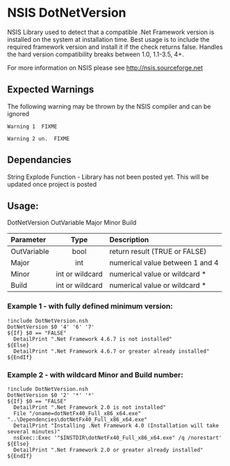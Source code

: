 # NSIS DotNetVersion
NSIS Library used to detect that a compatible .Net Framework version is installed on the system at installation time. Best usage is to include the required framework version and install it if the check returns false. Handles the hard version compatibility breaks between 1.0, 1.1-3.5, 4+.

For more information on NSIS please see http://nsis.sourceforge.net

## Expected Warnings
The following warning may be thrown by the NSIS compiler and can be ignored
```
Warning 1  FIXME
```
```
Warning 2 un.  FIXME
```

## Dependancies
String Explode Function - Library has not been posted yet. This will be updated once project is posted

## Usage:
DotNetVersion OutVariable Major Minor Build

| Parameter    | Type            | Description                     |
| :---         |      :---:      | :---                            |
| OutVariable	 | bool            | return result (TRUE or FALSE)   |  
| Major			     | int             | numerical value between 1 and 4 |
| Minor			     | int or wildcard | numerical value or wildcard *   |
| Build			     | int or wildcard | numerical value or wildcard *   |
 
### Example 1 - with fully defined minimum version:
```NSIS
!include DotNetVersion.nsh
DotNetVersion $0 '4' '6' '7'
${If} $0 == "FALSE"
  DetailPrint ".Net Framework 4.6.7 is not installed"
${Else}
  DetailPrint ".Net Framework 4.6.7 or greater already installed"
${EndIf}
```
 
### Example 2 - with wildcard Minor and Build number:
```NSIS
!include DotNetVersion.nsh
DotNetVersion $0 '2' '*' '*'
${If} $0 == "FALSE"
  DetailPrint ".Net Framework 2.0 is not installed"
  File "/oname=dotNetFx40_Full_x86_x64.exe" "..\Dependencies\dotNetFx40_Full_x86_x64.exe"
  DetailPrint "Installing .Net Framework 4.0 (Installation will take several minutes)"
  nsExec::Exec '"$INSTDIR\dotNetFx40_Full_x86_x64.exe" /q /norestart'
${Else}
  DetailPrint ".Net Framework 2.0 or greater already installed"
${EndIf}
```
